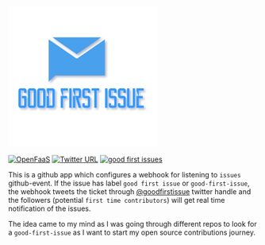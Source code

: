 [![GoodFirstIssue](goodfirstissue.png)](https://github.com/rajatjindal/goodfirstissue) 

[![OpenFaaS](https://img.shields.io/badge/openfaas-cloud-blue.svg)](https://www.openfaas.com)  [![Twitter URL](https://img.shields.io/twitter/follow/goodfirstissue.svg?label=Follow&style=social)](https://twitter.com/goodfirstissue) [![good first issues](https://img.shields.io/github/issues/rajatjindal/goodfirstissue/good%20first%20issue.svg
)](https://github.com/rajatjindal/goodfirstissue/issues?q=is%3Aissue+is%3Aopen+label%3A%22good+first+issue%22) 

This is a github app which configures a webhook for listening to `issues` github-event. If the issue has label `good first issue` or `good-first-issue`, the webhook tweets the ticket through [@goodfirstissue](https://twitter.com/goodfirstissue) twitter handle and the followers (potential `first time contributors`) will get real time notification of the issues.

The idea came to my mind as I was going through different repos to look for a `good-first-issue` as I want to start my open source contributions journey.
